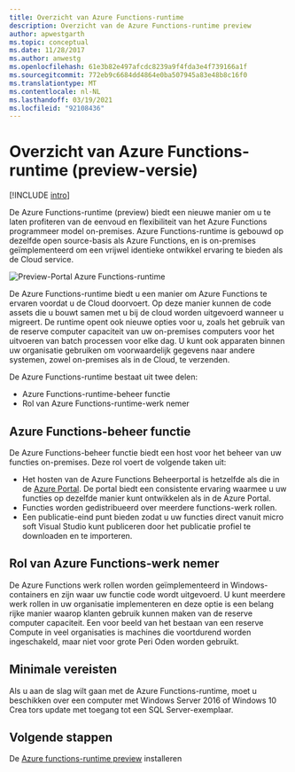 ```yaml
---
title: Overzicht van Azure Functions-runtime
description: Overzicht van de Azure Functions-runtime preview
author: apwestgarth
ms.topic: conceptual
ms.date: 11/28/2017
ms.author: anwestg
ms.openlocfilehash: 61e3b82e497afcdc8239a9f4fda3e4f739166a1f
ms.sourcegitcommit: 772eb9c6684dd4864e0ba507945a83e48b8c16f0
ms.translationtype: MT
ms.contentlocale: nl-NL
ms.lasthandoff: 03/19/2021
ms.locfileid: "92108436"
---
```

# <a name="azure-functions-runtime-overview-preview"></a>Overzicht van Azure Functions-runtime (preview-versie)

[!INCLUDE [intro](../../includes/functions-runtime-preview-note.md)]

De Azure Functions-runtime (preview) biedt een nieuwe manier om u te laten profiteren van de eenvoud en flexibiliteit van het Azure Functions programmeer model on-premises. Azure Functions-runtime is gebouwd op dezelfde open source-basis als Azure Functions, en is on-premises geïmplementeerd om een vrijwel identieke ontwikkel ervaring te bieden als de Cloud service.

![Preview-Portal Azure Functions-runtime][1]

De Azure Functions-runtime biedt u een manier om Azure Functions te ervaren voordat u de Cloud doorvoert. Op deze manier kunnen de code assets die u bouwt samen met u bij de cloud worden uitgevoerd wanneer u migreert.  De runtime opent ook nieuwe opties voor u, zoals het gebruik van de reserve computer capaciteit van uw on-premises computers voor het uitvoeren van batch processen voor elke dag. U kunt ook apparaten binnen uw organisatie gebruiken om voorwaardelijk gegevens naar andere systemen, zowel on-premises als in de Cloud, te verzenden.

De Azure Functions-runtime bestaat uit twee delen:

* Azure Functions-runtime-beheer functie
* Rol van Azure Functions-runtime-werk nemer

## <a name="azure-functions-management-role"></a>Azure Functions-beheer functie

De Azure Functions-beheer functie biedt een host voor het beheer van uw functies on-premises. Deze rol voert de volgende taken uit:

* Het hosten van de Azure Functions Beheerportal is hetzelfde als die in de [Azure Portal](https://portal.azure.com). De portal biedt een consistente ervaring waarmee u uw functies op dezelfde manier kunt ontwikkelen als in de Azure Portal.
* Functies worden gedistribueerd over meerdere functions-werk rollen.
* Een publicatie-eind punt bieden zodat u uw functies direct vanuit micro soft Visual Studio kunt publiceren door het publicatie profiel te downloaden en te importeren.

## <a name="azure-functions-worker-role"></a>Rol van Azure Functions-werk nemer

De Azure Functions werk rollen worden geïmplementeerd in Windows-containers en zijn waar uw functie code wordt uitgevoerd.  U kunt meerdere werk rollen in uw organisatie implementeren en deze optie is een belang rijke manier waarop klanten gebruik kunnen maken van de reserve computer capaciteit.  Een voor beeld van het bestaan van een reserve Compute in veel organisaties is machines die voortdurend worden ingeschakeld, maar niet voor grote Peri Oden worden gebruikt.

## <a name="minimum-requirements"></a>Minimale vereisten

Als u aan de slag wilt gaan met de Azure Functions-runtime, moet u beschikken over een computer met Windows Server 2016 of Windows 10 Crea tors update met toegang tot een SQL Server-exemplaar.

## <a name="next-steps"></a>Volgende stappen

De [Azure functions-runtime preview](./functions-runtime-install.md) installeren

<!--Image references-->
[1]: ./media/functions-runtime-overview/AzureFunctionsRuntime_Portal.png